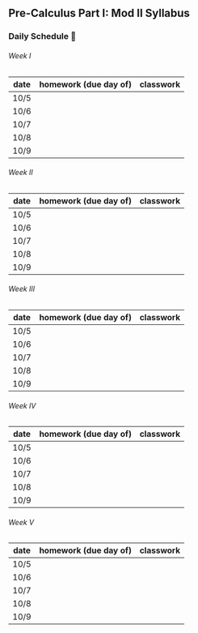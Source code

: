 ## Pre-Calculus Part I: Mod II Syllabus


### Daily Schedule&nbsp;:calendar:

###### Week I
date | homework (due day of) | classwork
---- | --------------------- | ---------
10/5 |                       | 
10/6 |                       |
10/7 |                       |
10/8 |                       |
10/9 |                       |

###### Week II
date | homework (due day of) | classwork
---- | --------------------- | ---------
10/5 |                       | 
10/6 |                       |
10/7 |                       |
10/8 |                       |
10/9 |                       |

###### Week III
date | homework (due day of) | classwork
---- | --------------------- | ---------
10/5 |                       | 
10/6 |                       |
10/7 |                       |
10/8 |                       |
10/9 |                       |

###### Week IV
date | homework (due day of) | classwork
---- | --------------------- | ---------
10/5 |                       | 
10/6 |                       |
10/7 |                       |
10/8 |                       |
10/9 |                       |

###### Week V
date | homework (due day of) | classwork
---- | --------------------- | ---------
10/5 |                       | 
10/6 |                       |
10/7 |                       |
10/8 |                       |
10/9 |                       |

